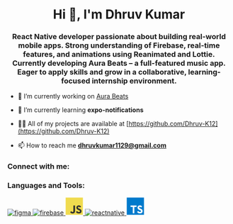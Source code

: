 <h1 align="center">Hi 👋, I'm Dhruv Kumar</h1>
<h3 align="center">React Native developer passionate about building real-world mobile apps. Strong understanding of Firebase, real-time features, and animations using Reanimated and Lottie. Currently developing Aura Beats – a full-featured music app. Eager to apply skills and grow in a collaborative, learning-focused internship environment.</h3>

- 🔭 I’m currently working on [Aura Beats](https://github.com/Dhruv-K12/Trilio)

- 🌱 I’m currently learning **expo-notifications**

- 👨‍💻 All of my projects are available at [https://github.com/Dhruv-K12](https://github.com/Dhruv-K12)

- 📫 How to reach me **dhruvkumar1129@gmail.com**

<h3 align="left">Connect with me:</h3>
<p align="left">
</p>

<h3 align="left">Languages and Tools:</h3>
<p align="left"> <a href="https://www.figma.com/" target="_blank" rel="noreferrer"> <img src="https://www.vectorlogo.zone/logos/figma/figma-icon.svg" alt="figma" width="40" height="40"/> </a> <a href="https://firebase.google.com/" target="_blank" rel="noreferrer"> <img src="https://www.vectorlogo.zone/logos/firebase/firebase-icon.svg" alt="firebase" width="40" height="40"/> </a> <a href="https://developer.mozilla.org/en-US/docs/Web/JavaScript" target="_blank" rel="noreferrer"> <img src="https://raw.githubusercontent.com/devicons/devicon/master/icons/javascript/javascript-original.svg" alt="javascript" width="40" height="40"/> </a> <a href="https://reactnative.dev/" target="_blank" rel="noreferrer"> <img src="https://reactnative.dev/img/header_logo.svg" alt="reactnative" width="40" height="40"/> </a> <a href="https://www.typescriptlang.org/" target="_blank" rel="noreferrer"> <img src="https://raw.githubusercontent.com/devicons/devicon/master/icons/typescript/typescript-original.svg" alt="typescript" width="40" height="40"/> </a> </p>

